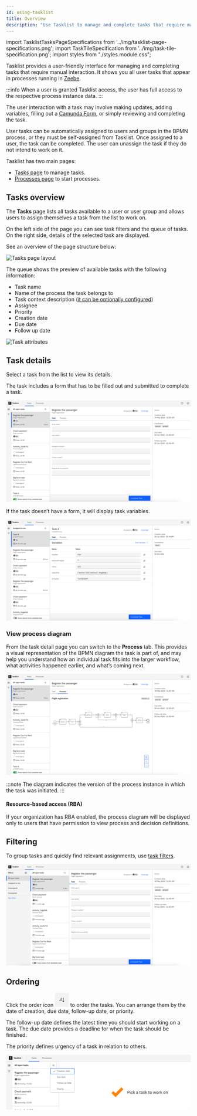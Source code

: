 ```yaml
---
id: using-tasklist
title: Overview
description: "Use Tasklist to manage and complete tasks that require manual interaction."
---
```


import TasklistTasksPageSpecifications from '../img/tasklist-page-specifications.png';
import TaskTileSpecification from '../img/task-tile-specification.png';
import styles from "./styles.module.css";

Tasklist provides a user-friendly interface for managing and completing tasks that require manual interaction. It shows you all user tasks that appear in processes running in [Zeebe](/docs/components/zeebe/zeebe-overview.md).

:::info
When a user is granted Tasklist access, the user has full access to the respective process instance data.
:::

The user interaction with a task may involve making updates, adding variables, filling out a [Camunda Form](../../../guides/utilizing-forms.md), or simply reviewing and completing the task.

User tasks can be automatically assigned to users and groups in the BPMN process, or they must be self-assigned from Tasklist.
Once assigned to a user, the task can be completed. The user can unassign the task if they do not intend to work on it.

Tasklist has two main pages:

- [Tasks page](#tasks-overview) to manage tasks.
- [Processes page](./starting-processes.md) to start processes.

## Tasks overview

The **Tasks** page lists all tasks available to a user or user group and allows users to assign themselves a task from the list to work on.

On the left side of the page you can see task filters and the queue of tasks.
On the right side, details of the selected task are displayed.

See an overview of the page structure below:

<img src={TasklistTasksPageSpecifications} className={styles.noShadow} alt="Tasks page layout" />

The queue shows the preview of available tasks with the following information:

- Task name
- Name of the process the task belongs to
- Task context description ([it can be optionally configured](/docs/components/concepts/variables.md#context-variable))
- Assignee
- Priority
- Creation date
- Due date
- Follow up date

<img src={TaskTileSpecification} className={styles.noShadow} alt="Task attributes" />

## Task details

Select a task from the list to view its details.

The task includes a form that has to be filled out and submitted to complete a task.

![tasklist-task-details-form](./img/tasklist-task-details-form.png "Task completion form")

If the task doesn’t have a form, it will display task variables.

![tasklist-with-variables-claimed-by-me](img/tasklist-with-variables-claimed-by-me_light.png "Task variables")

### View process diagram

From the task detail page you can switch to the **Process** tab. This provides a visual representation of the BPMN diagram the task is part of, and may help you understand how an individual task fits into the larger workflow, what activities happened earlier, and what’s coming next.

![tasklist-process-diagram](./img/tasklist-task-details-process-diagram.png "Process diagram preview")

:::note
The diagram indicates the version of the process instance in which the task was initiated.
:::

#### Resource-based access (RBA)

If your organization has RBA enabled, the process diagram will be displayed only to users that have permission to view process and decision definitions.

## Filtering

To group tasks and quickly find relevant assignments, use [task filters](./using-filters.md).

[![tasklist-default-filters](img/task-filters/tasklist-default-filters.jpg "Task filters")](./using-filters.md)

## Ordering

Click the order icon ![order-icon](img/order-icon.png) to order the tasks. You can arrange them by the date of creation, due date, follow-up date, or priority.

The follow-up date defines the latest time you should start working on a task. The due date provides a deadline for when the task should be finished.

The priority defines urgency of a task in relation to others.

![tasklist-task-ordering](img/tasklist-task-ordering.png "Order tasks by dates")
